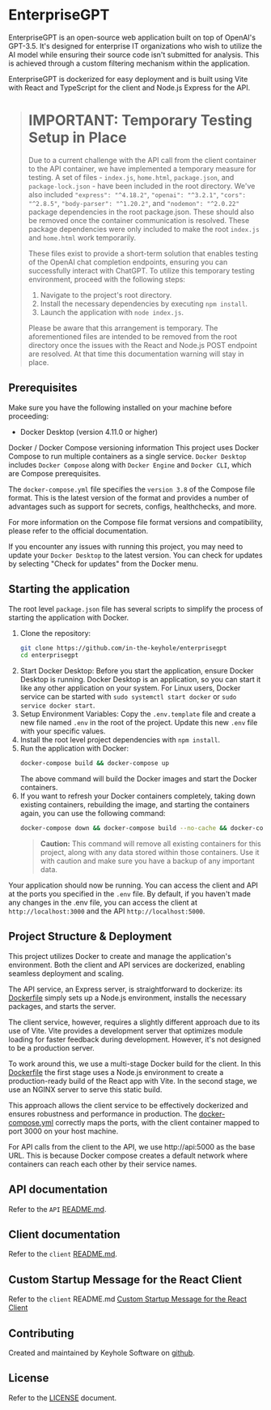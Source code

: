 # EnterpriseGPT
EnterpriseGPT is an open-source web application built on top of OpenAI's GPT-3.5. It's designed for enterprise IT organizations who wish to utilize the AI model while ensuring their source code isn't submitted for analysis. This is achieved through a custom filtering mechanism within the application.

EnterpriseGPT is dockerized for easy deployment and is built using Vite with React and TypeScript for the client and Node.js Express for the API.

> # **IMPORTANT**: Temporary Testing Setup in Place
>
> Due to a current challenge with the API call from the client container to the API container, we have implemented a temporary measure for testing. A set of files - `index.js`, `home.html`, `package.json`, and `package-lock.json` - have been included in the root directory. We've also included `"express": "^4.18.2"`, `"openai": "^3.2.1"`, `"cors": "^2.8.5"`, `"body-parser": "^1.20.2"`, and `"nodemon": "^2.0.22"` package dependencies in the root package.json. These should also be removed once the container communication is resolved. These package dependencies were only included to make the root `index.js` and `home.html` work temporarily.
>
> These files exist to provide a short-term solution that enables testing of the OpenAI chat completion endpoints, ensuring you can successfully interact with ChatGPT. To utilize this temporary testing environment, proceed with the following steps:
>
> 1. Navigate to the project's root directory.
> 2. Install the necessary dependencies by executing `npm install`.
> 3. Launch the application with `node index.js`.
> 
> Please be aware that this arrangement is temporary. The aforementioned files are intended to be removed from the root directory once the issues with the React and Node.js POST endpoint are resolved. At that time this documentation warning will stay in place.

## Prerequisites
Make sure you have the following installed on your machine before proceeding:

- Docker Desktop (version 4.11.0 or higher)

Docker / Docker Compose versioning information
This project uses Docker Compose to run multiple containers as a single service. `Docker Desktop` includes `Docker Compose` along with `Docker Engine` and `Docker CLI`, which are Compose prerequisites.

The `docker-compose.yml` file specifies the `version 3.8` of the Compose file format. This is the latest version of the format and provides a number of advantages such as support for secrets, configs, healthchecks, and more.

For more information on the Compose file format versions and compatibility, please refer to the official documentation.

If you encounter any issues with running this project, you may need to update your `Docker Desktop` to the latest version. You can check for updates by selecting "Check for updates" from the Docker menu.

## Starting the application
The root level `package.json` file has several scripts to simplify the process of starting the application with Docker.

1. Clone the repository:
    ```bash
    git clone https://github.com/in-the-keyhole/enterprisegpt
    cd enterprisegpt
    ```
2. Start Docker Desktop: Before you start the application, ensure Docker Desktop is running. Docker Desktop is an application, so you can start it like any other application on your system. For Linux users, Docker service can be started with `sudo systemctl start docker` or `sudo service docker start`.
3. Setup Environment Variables: Copy the `.env.template` file and create a new file named `.env` in the root of the project. Update this new `.env` file with your specific values.
4. Install the root level project dependencies with `npm install`.
5. Run the application with Docker:
    ```bash
    docker-compose build && docker-compose up
    ```
    The above command will build the Docker images and start the Docker containers.
6. If you want to refresh your Docker containers completely, taking down existing containers, rebuilding the image, and starting the containers again, you can use the following command:
    ```bash
    docker-compose down && docker-compose build --no-cache && docker-compose up
    ```
    > **Caution:** This command will remove all existing containers for this project, along with any data stored within those containers. Use it with caution and make sure you have a backup of any important data.

Your application should now be running. You can access the client and API at the ports you specified in the `.env` file. By default, if you haven't made any changes in the .env file, you can access the client at `http://localhost:3000` and the API `http://localhost:5000`.

## Project Structure & Deployment
This project utilizes Docker to create and manage the application's environment. Both the client and API services are dockerized, enabling seamless deployment and scaling.

The API service, an Express server, is straightforward to dockerize: its [Dockerfile](../client/Dockerfile) simply sets up a Node.js environment, installs the necessary packages, and starts the server.

The client service, however, requires a slightly different approach due to its use of Vite. Vite provides a development server that optimizes module loading for faster feedback during development. However, it's not designed to be a production server.

To work around this, we use a multi-stage Docker build for the client. In this [Dockerfile](../client/Dockerfile) the first stage uses a Node.js environment to create a production-ready build of the React app with Vite. In the second stage, we use an NGINX server to serve this static build.

This approach allows the client service to be effectively dockerized and ensures robustness and performance in production. The [docker-compose.yml](../docker-compose.yml) correctly maps the ports, with the client container mapped to port 3000 on your host machine. 

For API calls from the client to the API, we use http://api:5000 as the base URL. This is because Docker compose creates a default network where containers can reach each other by their service names.

## API documentation
Refer to the `API` [README.md](./api/README.md).

## Client documentation
Refer to the `client` [README.md](./client/README.md).

## Custom Startup Message for the React Client
Refer to the `client` README.md [Custom Startup Message for the React Client](./client/README.md#custom-startup-message-for-the-client)

## Contributing
Created and maintained by Keyhole Software on [github](https://github.com/in-the-keyhole).

## License
Refer to the [LICENSE](./LICENSE) document.
